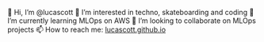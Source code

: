 👋 Hi, I’m @lucascott
👀 I’m interested in techno, skateboarding and coding
🌱 I’m currently learning MLOps on AWS
💞️ I’m looking to collaborate on MLOps projects
📫 How to reach me: [lucascott.github.io](https://lucascott.github.io)
